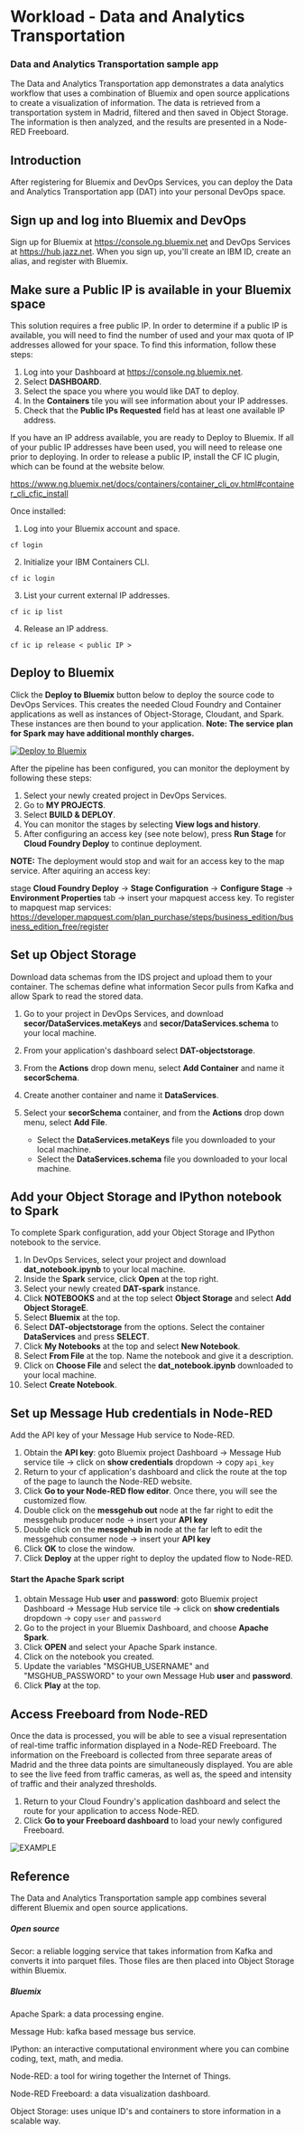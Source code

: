# Workload - Data and Analytics Transportation


### Data and Analytics Transportation sample app


The Data and Analytics Transportation app demonstrates
a data analytics workflow that uses a combination of Bluemix and open source applications to create a visualization of information.
The data is retrieved from a transportation system in Madrid, filtered and then saved in Object Storage. The information is then analyzed, and the results are presented in a Node-RED Freeboard.


## Introduction

After registering for Bluemix and DevOps Services, you can deploy the Data and Analytics Transportation app (DAT) into your personal DevOps space.

## Sign up and log into Bluemix and DevOps

Sign up for Bluemix at https://console.ng.bluemix.net and DevOps Services at https://hub.jazz.net.
When you sign up, you'll create an IBM ID, create an alias, and register with Bluemix.


## Make sure a Public IP is available in your Bluemix space

This solution requires a free public IP. In order to determine if a public IP is available, you will need to find the number of  used and your max quota of IP addresses allowed for your space.
To find this information, follow these steps:

1. Log into your Dashboard at https://console.ng.bluemix.net.
2. Select **DASHBOARD**.
3. Select the space you where you would like DAT to deploy.
4. In the **Containers** tile you will see information about your IP addresses.
5. Check that the **Public IPs Requested** field has at least one available IP address.

If you have an IP address available, you are ready to Deploy to Bluemix. If all of your public IP addresses have been used, you will need to release one prior to deploying. In order to release a public IP, install the CF IC plugin, which can be found at the website below.

https://www.ng.bluemix.net/docs/containers/container_cli_ov.html#container_cli_cfic_install

Once installed:

1. Log into your Bluemix account and space.
```
cf login
```
2. Initialize your IBM Containers CLI.
```
cf ic login
```
3. List your current external IP addresses.
```
cf ic ip list
```
4. Release an IP address.
```
cf ic ip release < public IP >
```


## Deploy to Bluemix

Click the **Deploy to Bluemix** button below to deploy the source code to DevOps Services. This creates the needed Cloud Foundry and Container applications as well as instances of Object-Storage, Cloudant, and Spark. These instances are then bound to your application. **Note: The service plan for Spark may have additional monthly charges.**

 [![Deploy to Bluemix](https://bluemix.net/deploy/button.png)](https://bluemix.net/deploy?repository=https://github.com/cfsworkload/data-analytics-transportation)

After the pipeline has been configured, you can monitor the deployment by following these steps:

1. Select your newly created project in DevOps Services.
2. Go to **MY PROJECTS**.
3. Select **BUILD & DEPLOY**.
4. You can monitor the stages by selecting **View logs and history**.
5. After configuring an access key (see note below), press **Run Stage** for **Cloud Foundry Deploy** to continue deployment.

**NOTE:** The deployment would stop and wait for an access key to the map service. After aquiring an access key:

stage **Cloud Foundry Deploy** -> **Stage Configuration** -> **Configure Stage** -> **Environment Properties** tab -> insert your mapquest access key.
To register to mapquest map services: https://developer.mapquest.com/plan_purchase/steps/business_edition/business_edition_free/register

## Set up Object Storage

Download data schemas from the IDS project and upload them to your container. The schemas define what information Secor pulls from Kafka and allow Spark to read the stored data.

1. Go to your project in DevOps Services, and download **secor/DataServices.metaKeys** and **secor/DataServices.schema** to your local machine.
2. From your application's dashboard select **DAT-objectstorage**.
3. From the **Actions** drop down menu, select **Add Container** and name it **secorSchema**.
4. Create another container and name it **DataServices**.
5. Select your **secorSchema** container, and from the **Actions** drop down menu, select **Add File**.

	-  Select the **DataServices.metaKeys** file you downloaded to your local machine.
	-  Select the **DataServices.schema** file you downloaded to your local machine.


## Add your Object Storage and IPython notebook to Spark

To complete Spark configuration, add your Object Storage and IPython notebook to the service.

1. In DevOps Services, select your project and download **dat_notebook.ipynb** to your local machine.
2. Inside the **Spark** service, click **Open** at the top right.
3. Select your newly created **DAT-spark** instance.
4. Click **NOTEBOOKS** and at the top select **Object Storage** and select **Add Object StorageE**.
5. Select **Bluemix** at the top.
6. Select **DAT-objectstorage** from the options. Select the container **DataServices** and press **SELECT**.
7. Click **My Notebooks** at the top and select **New Notebook**.
8. Select **From File** at the top. Name the notebook and give it a description.
9. Click on **Choose File** and select the **dat_notebook.ipynb** downloaded to your local machine.
10. Select **Create Notebook**.


## Set up Message Hub credentials in Node-RED

Add the API key of your Message Hub service to Node-RED.

1. Obtain the **API key**: goto Bluemix project Dashboard ->  Message Hub service tile -> click on **show credentials** dropdown ->  copy ```api_key```  
2. Return to your cf application's dashboard and click the route at the top of the page to launch the Node-RED website.
3. Click **Go to your Node-RED flow editor**. Once there, you will see the customized flow.
4. Double click on the **messgehub out** node at the far right to edit the messgehub producer node -> insert your **API key**
5. Double click on the **messgehub in** node at the far left to edit the messgehub consumer node -> insert your **API key**
6. Click **OK** to close the window.
7. Click **Deploy** at the upper right to deploy the updated flow to Node-RED.


#### Start the Apache Spark script

1. obtain Message Hub **user** and **password**: goto Bluemix project Dashboard ->  Message Hub service tile -> click on **show credentials** dropdown ->  copy ```user``` and ```password```
2. Go to the project in your Bluemix Dashboard, and choose **Apache Spark**.
3. Click **OPEN** and select your Apache Spark instance.
4. Click on the notebook you created.
5. Update the variables "MSGHUB_USERNAME" and "MSGHUB_PASSWORD" to your own Message Hub **user** and **password**.
6. Click **Play** at the top.


## Access Freeboard from Node-RED

Once the data is processed, you will be able to see a visual representation of real-time traffic information displayed in a Node-RED Freeboard. The information on the Freeboard is collected from three separate areas of Madrid and the three data points are simultaneously displayed. You are able to see the live feed from traffic cameras, as well as, the speed and intensity of traffic and their analyzed thresholds.

1. Return to your Cloud Foundry's application dashboard and select the route for your application to access Node-RED.
2. Click **Go to your Freeboard dashboard** to load your newly configured Freeboard.

  ![EXAMPLE](images/loaded_freeboard.png)

## Reference

The Data and Analytics Transportation sample app combines several different Bluemix and open source applications.

##### Open source

Secor: a reliable logging service that takes information from Kafka and converts it into parquet files. Those files are then placed into Object Storage within Bluemix.

##### Bluemix

Apache Spark: a data processing engine.

Message Hub: kafka based message bus service.

IPython: an interactive computational environment where you can combine coding, text, math, and media.

Node-RED: a tool for wiring together the Internet of Things.

Node-RED Freeboard: a data visualization dashboard.

Object Storage: uses unique ID's and containers to store information in a scalable way.

